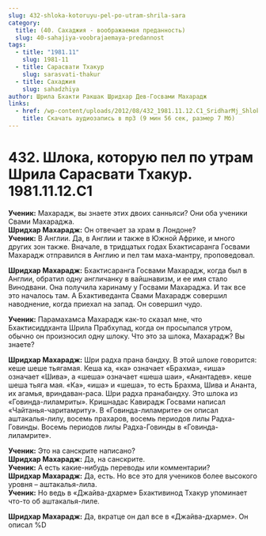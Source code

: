 ```yaml
---
slug: 432-shloka-kotoruyu-pel-po-utram-shrila-sara
category:
  title: (40. Сахаджия - воображаемая преданность)
  slug: 40-sahajiya-voobrajaemaya-predannost
tags:
  - title: "1981.11"
    slug: 1981-11
  - title: Сарасвати Тхакур
    slug: sarasvati-thakur
  - title: Сахаджия
    slug: sahadzhiya
author: Шрила Бхакти Ракшак Шридхар Дев-Госвами Махарадж
links:
  - href: /wp-content/uploads/2012/08/432_1981.11.12.C1_SridharMj_Shloka_kotoruyu_pel_po_utram_Shrila_Sarasvati_Thakur.mp3
    title: Скачать аудиозапись в mp3 (9 мин 56 сек, размер 7 Мб)
---
```


# 432. Шлока, которую пел по утрам Шрила Сарасвати Тхакур. 1981.11.12.C1

**Ученик:** Махарадж, вы знаете этих двоих санньяси? Они оба ученики Свами Махараджа.\
**Шридхар Махарадж:** Он отвечает за храм в Лондоне?\
**Ученик:** В Англии. Да, в Англии и также в Южной Африке, и много других зон также. Вначале, в тридцатых годах Бхактисаранга Госвами Махарадж отправился в Англию и пел там маха-мантру, проповедовал.

**Шридхар Махарадж:** Бхактисаранга Госвами Махарадж, когда был в Англии, обратил одну англичанку в вайшнавизм, и ее имя стало Винодвани. Она получила харинаму у Госвами Махараджа. И так все это началось там. А Бхактиведанта Свами Махарадж совершил наводнение, когда приехал на запад. Он совершил чудо.

**Ученик:** Парамахамса Махарадж как-то сказал мне, что Бхактисиддханта Шрила Прабхупад, когда он просыпался утром, обычно он произносил одну шлоку. Что это за шлока, Махарадж? Вы знаете?

**Шридхар Махарадж:** Шри радха прана бандху. В этой шлоке говорится: кеше шеше тьягамая. Кеша ка, «ка» означает «Брахма», «иша» означает «Шива», а «шеша» означает «шеша шаи», «Анантадев». кеше шеша тьяга мая. «Ка», «иша» и «шеша», то есть Брахма, Шива и Ананта, их агамья, вриндаван-раса. Шри радха пранабандху. Это шлока из «Говинда-лиламриты». Кришнадас Кавирадж Госвами написал «Чайтанья-чаритамриту». В «Говинда-лиламрите» он описал аштакалья-лилу, восемь прахаров, восемь периодов лилы Радха-Говинды. Восемь периодов лилы Радха-Говинды в «Говинда-лиламрите».

**Ученик:** Это на санскрите написано?\
**Шридхар Махарадж:** Да, на санскрите.\
**Ученик:** А есть какие-нибудь переводы или комментарии?\
**Шридхар Махарадж:** Да, есть. Но все это для учеников более высокого уровня – аштакалья-лила.\
**Ученик:** Но ведь в «Джайва-дхарме» Бхактивинод Тхакур упоминает что-то об аштакалья-лиле.

**Шридхар Махарадж:** Да, вкратце он дал все в «Джайва-дхарме». Он описал %D


